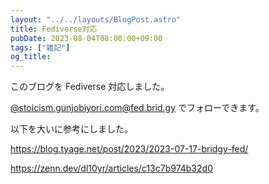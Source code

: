 ```yaml
---
layout: "../../layouts/BlogPost.astro"
title: Fediverse対応
pubDate: 2023-08-04T08:00:00+09:00
tags: ["雑記"]
og_title:
---
```


このブログを Fediverse 対応しました。

[@stoicism.gunjobiyori.com@fed.brid.gy](https://fed.brid.gy/stoicism.gunjobiyori.com) でフォローできます。

以下を大いに参考にしました。

https://blog.tyage.net/post/2023/2023-07-17-bridgy-fed/

https://zenn.dev/dl10yr/articles/c13c7b974b32d0
